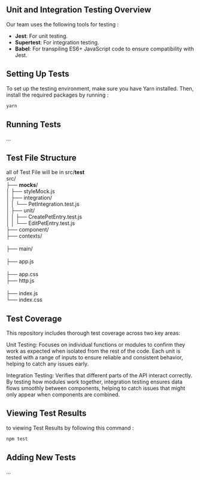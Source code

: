## Unit and Integration Testing Overview
Our team uses the following tools for testing :
- **Jest**: For unit testing.
- **Supertest**: For integration testing.
- **Babel**: For transpiling ES6+ JavaScript code to ensure compatibility with Jest.
  
## Setting Up Tests
To set up the testing environment, make sure you have Yarn installed. Then, install the required packages by running :

```bash
yarn 
```

## Running Tests
...
## Test File Structure
all of Test File will be in src/__test__ <br>
src/ <br>
  ├── __mocks__/              <br>
  │   ├── styleMock.js               <br>
  │   ├── integration/ 								<br>
  │   │   └── PetIntegration.test.js                <br>
  │   ├── unit/              <br>
  │   │   ├── CreatePetEntry.test.js                <br>
  │   │   └── EditPetEntry.test.js                  <br>
  ├── component/                                    <br>
  ├── contexts/               <br>                      
  ├── main/                                   <br>      
  ├── app.js                              <br>          
  ├── app.css                                       <br>
  ├── http.js                                    <br>   
  ├── index.js                                     <br> 
  └── index.css                                    <br>


## Test Coverage
This repository includes thorough test coverage across two key areas:

Unit Testing: Focuses on individual functions or modules to confirm they work as expected when isolated from the rest of the code. Each unit is tested with a range of inputs to ensure reliable and consistent behavior, helping to catch any issues early.

Integration Testing: Verifies that different parts of the API interact correctly. By testing how modules work together, integration testing ensures data flows smoothly between components, helping to catch issues that might only appear when components are combined.

## Viewing Test Results 
to viewing Test Results by following this command :
```bash
npm test
```

## Adding New Tests
 ...

